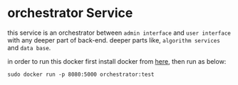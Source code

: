 # orchestrator Service
this service is an orchestrator between `admin interface` and `user interface` with any deeper part of back-end.
deeper parts like, `algorithm services` and `data base`.

in order to run this docker first install docker from [here](https://docs.docker.com/install/), then run as below:

```
sudo docker run -p 8080:5000 orchestrator:test
```